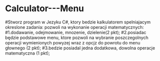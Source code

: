 # Calculator---Menu

#Stworz program w Jezyku C#, ktory bedzie kalkulatorem spelniajacym okreslone zadania: pozwoli na wykonanie operacji matematycznych:
#1.dodawanie, odejmowanie, mnozenie, dzielenie(2 pkt);
#2.posiadac będzie podstawowe menu, ktore pozwoli na wybranie poszczegolnych operacji wymienionych powyzej wraz z opcjz do powrotu do menu głownego (2 pkt);
#3.bedzie posiadal jedna dodatkowa, dowolna operacje matematyczna (1 pkt);
